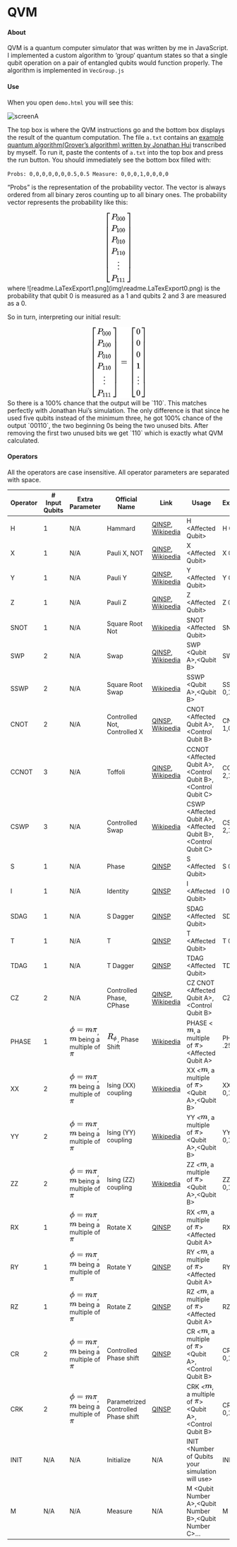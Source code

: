 # QVM

#### About

QVM is a quantum computer simulator that was written by me in JavaScript. I implemented a custom algorithm to ‘group‘ quantum states so that a single qubit operation on a pair of entangled qubits would function properly. The algorithm is implemented in `VecGroup.js`

#### Use

When you open `demo.html` you will see this:

![screenA](C:\Users\maxim\Desktop\js\sqs\readme\screenA.png)



The top box is where the QVM instructions go and the bottom box displays the result of the quantum computation. The file `a.txt` contains an [example quantum algorithm(Grover’s algorithm) written by Jonathan Hui](https://medium.com/@jonathan_hui/qc-grovers-algorithm-cd81e61cf248) transcribed by myself. To run it, paste the contents of `a.txt` into the top box and press the run button. You should immediately see the bottom box filled with:

`Probs: 0,0,0,0,0,0,0.5,0.5
Measure: 0,0,0,1,0,0,0,0`

“Probs” is the representation of the probability vector. The vector is always ordered from all binary zeros counting up to all binary ones. The probability vector represents the probability like this:
<div align="center" style="text-align:center"><img src="img\readme.LaTexExport5.png"></div>
where ![readme.LaTexExport1.png](img\readme.LaTexExport0.png) is the probability that qubit 0 is measured as a 1 and qubits 2 and 3 are measured as a 0.

So in turn, interpreting our initial result:
<div align="center" style="text-align:center"><img src="img\readme.LaTexExport6.png"></div>
So there is a 100% chance that the output will be `110`. This matches perfectly with Jonathan Hui’s simulation. The only difference is that since he used five qubits instead of the minimum three, he got 100% chance of the output `00110`, the two beginning 0s being the two unused bits. After removing the first two unused bits we get `110` which is exactly what QVM calculated.

#### Operators

All the operators are case insensitive. All operator parameters are separated with space.

| Operator | \# Input Qubits | Extra Parameter                              | Official Name                       | Link                                                         | Usage                                                        | Example      |
| -------- | --------------- | -------------------------------------------- | ----------------------------------- | ------------------------------------------------------------ | ------------------------------------------------------------ | ------------ |
| H        | 1               | N/A                                          | Hammard                             | [QINSP](https://www.quantum-inspire.com/kbase/hadamard/), [Wikipedia](https://en.wikipedia.org/wiki/Quantum_logic_gate#Hadamard_(H)_gate) | H \<Affected Qubit\>                                         | H 0          |
| X        | 1               | N/A                                          | Pauli X, NOT                        | [QINSP](https://www.quantum-inspire.com/kbase/pauli-x/), [Wikipedia](https://en.wikipedia.org/wiki/Quantum_logic_gate#Pauli-X_gate) | X \<Affected Qubit\>                                         | X 0          |
| Y        | 1               | N/A                                          | Pauli Y                             | [QINSP](https://www.quantum-inspire.com/kbase/pauli-y/), [Wikipedia](https://en.wikipedia.org/wiki/Quantum_logic_gate#Pauli-Y_gate) | Y \<Affected Qubit\>                                         | Y 0          |
| Z        | 1               | N/A                                          | Pauli Z                             | [QINSP](https://www.quantum-inspire.com/kbase/pauli-z/), [Wikipedia](https://en.wikipedia.org/wiki/Quantum_logic_gate#Pauli-Z_('%22%60UNIQ--postMath-00000022-QINU%60%22')_gate) | Z \<Affected Qubit\>                                         | Z 0          |
| SNOT     | 1               | N/A                                          | Square Root Not                     | [Wikipedia](https://en.wikipedia.org/wiki/Quantum_logic_gate#Square_root_of_NOT_gate_(%E2%88%9ANOT)) | SNOT \<Affected Qubit\>                                      | SNOT 0       |
| SWP      | 2               | N/A                                          | Swap                                | [QINSP](https://www.quantum-inspire.com/kbase/swap/), [Wikipedia](https://en.wikipedia.org/wiki/Quantum_logic_gate#Swap_(SWAP)_gate) | SWP \<Qubit A\>,\<Qubit B\>                                  | SWP 0,1      |
| SSWP     | 2               | N/A                                          | Square Root Swap                    | [Wikipedia](https://en.wikipedia.org/wiki/Quantum_logic_gate#Square_root_of_Swap_gate_(%E2%88%9ASWAP)) | SSWP \<Qubit A\>,\<Qubit B\>                                 | SSWP 0,1     |
| CNOT     | 2               | N/A                                          | Controlled Not, Controlled X        | [QINSP](https://www.quantum-inspire.com/kbase/cnot/), [Wikipedia](https://en.wikipedia.org/wiki/Quantum_logic_gate#Controlled_(cX_cY_cZ)_gates) | CNOT \<Affected Qubit A\>,\<Control Qubit B\>                | CNOT 1,0     |
| CCNOT    | 3               | N/A                                          | Toffoli                             | [QINSP](https://www.quantum-inspire.com/kbase/toffoli/), [Wikipedia](https://en.wikipedia.org/wiki/Quantum_logic_gate#Toffoli_(CCNOT)_gate) | CCNOT \<Affected Qubit A\>,\<Control Qubit B\>,\<Control Qubit C\> | CCNOT 2,1,0  |
| CSWP     | 3               | N/A                                          | Controlled Swap                     | [Wikipedia](https://en.wikipedia.org/wiki/Quantum_logic_gate#Fredkin_(CSWAP)_gate) | CSWP \<Affected Qubit A\>,\<Affected Qubit B\>,\<Control Qubit C\> | CSWP 2,1,0   |
| S        | 1               | N/A                                          | Phase                               | [QINSP](https://www.quantum-inspire.com/kbase/s-gate/)       | S \<Affected Qubit\>                                         | S 0          |
| I        | 1               | N/A                                          | Identity                            | [QINSP](https://www.quantum-inspire.com/kbase/identity-gate/) | I \<Affected Qubit\>                                         | I 0          |
| SDAG     | 1               | N/A                                          | S Dagger                            | [QINSP](https://www.quantum-inspire.com/kbase/s-dagger-gate/) | SDAG \<Affected Qubit\>                                      | SDAG 0       |
| T        | 1               | N/A                                          | T                                   | [QINSP](https://www.quantum-inspire.com/kbase/t-gate/)       | T \<Affected Qubit\>                                         | T 0          |
| TDAG     | 1               | N/A                                          | T Dagger                            | [QINSP](https://www.quantum-inspire.com/kbase/t-dagger-gate/) | TDAG \<Affected Qubit\>                                      | TDAG 0       |
| CZ       | 2               | N/A                                          | Controlled Phase, CPhase            | [QINSP](https://www.quantum-inspire.com/kbase/cz-gate/), [Wikipedia](https://en.wikipedia.org/wiki/Quantum_logic_gate#Controlled_(cX_cY_cZ)_gates) | CZ CNOT \<Affected Qubit A\>,\<Control Qubit B\>             | CZ 0,1       |
| PHASE    | 1               | ![readme.LaTexExport3.png](img\readme.LaTexExport1.png), ![readme.LaTexExport4.png](img\readme.LaTexExport2.png) being a multiple of ![readme.LaTexExport5.png](img\readme.LaTexExport3.png) | ![readme.LaTexExport6.png](img\readme.LaTexExport4.png), Phase Shift             | [Wikipedia](https://en.wikipedia.org/wiki/Quantum_logic_gate#Phase_shift_('%22%60UNIQ--postMath-00000032-QINU%60%22')_gates) | PHASE \<![readme.LaTexExport7.png](img\readme.LaTexExport2.png), a multiple of ![readme.LaTexExport8.png](img\readme.LaTexExport3.png)\> \<Affected Qubit A\>      | PHASE .25  0 |
| XX       | 2               | ![readme.LaTexExport9.png](img\readme.LaTexExport1.png), ![readme.LaTexExport10.png](img\readme.LaTexExport2.png) being a multiple of ![readme.LaTexExport11.png](img\readme.LaTexExport3.png) | Ising (XX) coupling                 | [Wikipedia](https://en.wikipedia.org/wiki/Quantum_logic_gate#Ising_(XX)_coupling_gate) | XX \<![readme.LaTexExport12.png](img\readme.LaTexExport2.png), a multiple of ![readme.LaTexExport13.png](img\readme.LaTexExport3.png)\> \<Qubit A\>,\<Qubit B\>      | XX .25 0,1   |
| YY       | 2               | ![readme.LaTexExport14.png](img\readme.LaTexExport1.png), ![readme.LaTexExport15.png](img\readme.LaTexExport2.png) being a multiple of ![readme.LaTexExport16.png](img\readme.LaTexExport3.png) | Ising (YY) coupling                 | [Wikipedia](https://en.wikipedia.org/wiki/Quantum_logic_gate#Ising_(XX)_coupling_gate) | YY \<![readme.LaTexExport17.png](img\readme.LaTexExport2.png), a multiple of ![readme.LaTexExport18.png](img\readme.LaTexExport3.png)\> \<Qubit A\>,\<Qubit B\>      | YY .25 0,1   |
| ZZ       | 2               | ![readme.LaTexExport19.png](img\readme.LaTexExport1.png), ![readme.LaTexExport20.png](img\readme.LaTexExport2.png) being a multiple of ![readme.LaTexExport21.png](img\readme.LaTexExport3.png) | Ising (ZZ) coupling                 | [Wikipedia](https://en.wikipedia.org/wiki/Quantum_logic_gate#Ising_(XX)_coupling_gate) | ZZ \<![readme.LaTexExport22.png](img\readme.LaTexExport2.png), a multiple of ![readme.LaTexExport23.png](img\readme.LaTexExport3.png)\> \<Qubit A\>,\<Qubit B\>      | ZZ .25 0,1   |
| RX       | 1               | ![readme.LaTexExport24.png](img\readme.LaTexExport1.png), ![readme.LaTexExport25.png](img\readme.LaTexExport2.png) being a multiple of ![readme.LaTexExport26.png](img\readme.LaTexExport3.png) | Rotate X                            | [QINSP](https://www.quantum-inspire.com/kbase/rx-gate/)      | RX \<![readme.LaTexExport27.png](img\readme.LaTexExport2.png), a multiple of ![readme.LaTexExport28.png](img\readme.LaTexExport3.png)\> \<Affected Qubit A\>         | RX .25 0     |
| RY       | 1               | ![readme.LaTexExport29.png](img\readme.LaTexExport1.png), ![readme.LaTexExport30.png](img\readme.LaTexExport2.png) being a multiple of ![readme.LaTexExport31.png](img\readme.LaTexExport3.png) | Rotate Y                            | [QINSP](https://www.quantum-inspire.com/kbase/ry-gate/)      | RY \<![readme.LaTexExport32.png](img\readme.LaTexExport2.png), a multiple of ![readme.LaTexExport33.png](img\readme.LaTexExport3.png)\> \<Affected Qubit A\>         | RY .25 0     |
| RZ       | 1               | ![readme.LaTexExport34.png](img\readme.LaTexExport1.png), ![readme.LaTexExport35.png](img\readme.LaTexExport2.png) being a multiple of ![readme.LaTexExport36.png](img\readme.LaTexExport3.png) | Rotate Z                            | [QINSP](https://www.quantum-inspire.com/kbase/rz-gate/)      | RZ \<![readme.LaTexExport37.png](img\readme.LaTexExport2.png), a multiple of ![readme.LaTexExport38.png](img\readme.LaTexExport3.png)\> \<Affected Qubit A\>         | RZ .25 0     |
| CR       | 2               | ![readme.LaTexExport39.png](img\readme.LaTexExport1.png), ![readme.LaTexExport40.png](img\readme.LaTexExport2.png) being a multiple of ![readme.LaTexExport41.png](img\readme.LaTexExport3.png) | Controlled Phase shift              | [QINSP](https://www.quantum-inspire.com/kbase/cr-gate/)      | CR \<![readme.LaTexExport42.png](img\readme.LaTexExport2.png), a multiple of ![readme.LaTexExport43.png](img\readme.LaTexExport3.png)\> \<Qubit A\>,\<Control Qubit B\> | CR .25 0,1   |
| CRK      | 2               | ![readme.LaTexExport44.png](img\readme.LaTexExport1.png), ![readme.LaTexExport45.png](img\readme.LaTexExport2.png) being a multiple of ![readme.LaTexExport46.png](img\readme.LaTexExport3.png) | Parametrized Controlled Phase shift | [QINSP](https://www.quantum-inspire.com/kbase/crk-gate/)     | CRK \<![readme.LaTexExport47.png](img\readme.LaTexExport2.png), a multiple of ![readme.LaTexExport48.png](img\readme.LaTexExport3.png)\> \<Qubit A\>,\<Control Qubit B\> | CR .25 0,1   |
| INIT     | N/A             | N/A                                          | Initialize                          | N/A                                                          | INIT \<Number of Qubits your simulation will use\>           | INIT 1       |
| M        | N/A             | N/A                                          | Measure                             | N/A                                                          | M \<Qubit Number A\>,\<Qubit Number B\>,\<Qubit Number C\>…  | M 0          |